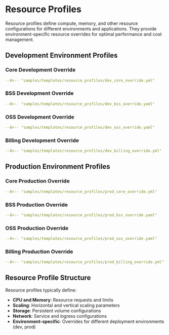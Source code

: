 # Resource Profiles

Resource profiles define compute, memory, and other resource configurations for different environments and applications. They provide environment-specific resource overrides for optimal performance and cost management.

## Development Environment Profiles

### Core Development Override
```yaml title="dev_core_override.yml"
--8<-- "samples/templates/resource_profiles/dev_core_override.yml"
```

### BSS Development Override
```yaml title="dev_bss_override.yaml"
--8<-- "samples/templates/resource_profiles/dev_bss_override.yaml"
```

### OSS Development Override
```yaml title="dev_oss_override.yaml"
--8<-- "samples/templates/resource_profiles/dev_oss_override.yaml"
```

### Billing Development Override
```yaml title="dev_billing_override.yml"
--8<-- "samples/templates/resource_profiles/dev_billing_override.yml"
```

## Production Environment Profiles

### Core Production Override
```yaml title="prod_core_override.yml"
--8<-- "samples/templates/resource_profiles/prod_core_override.yml"
```

### BSS Production Override
```yaml title="prod_bss_override.yaml"
--8<-- "samples/templates/resource_profiles/prod_bss_override.yaml"
```

### OSS Production Override
```yaml title="prod_oss_override.yaml"
--8<-- "samples/templates/resource_profiles/prod_oss_override.yaml"
```

### Billing Production Override
```yaml title="prod_billing_override.yml"
--8<-- "samples/templates/resource_profiles/prod_billing_override.yml"
```

## Resource Profile Structure

Resource profiles typically define:

- **CPU and Memory**: Resource requests and limits
- **Scaling**: Horizontal and vertical scaling parameters
- **Storage**: Persistent volume configurations
- **Network**: Service and ingress configurations
- **Environment-specific**: Overrides for different deployment environments (dev, prod) 
